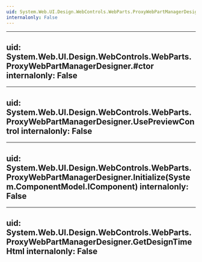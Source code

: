 ```yaml
---
uid: System.Web.UI.Design.WebControls.WebParts.ProxyWebPartManagerDesigner
internalonly: False
---
```


---
uid: System.Web.UI.Design.WebControls.WebParts.ProxyWebPartManagerDesigner.#ctor
internalonly: False
---

---
uid: System.Web.UI.Design.WebControls.WebParts.ProxyWebPartManagerDesigner.UsePreviewControl
internalonly: False
---

---
uid: System.Web.UI.Design.WebControls.WebParts.ProxyWebPartManagerDesigner.Initialize(System.ComponentModel.IComponent)
internalonly: False
---

---
uid: System.Web.UI.Design.WebControls.WebParts.ProxyWebPartManagerDesigner.GetDesignTimeHtml
internalonly: False
---
